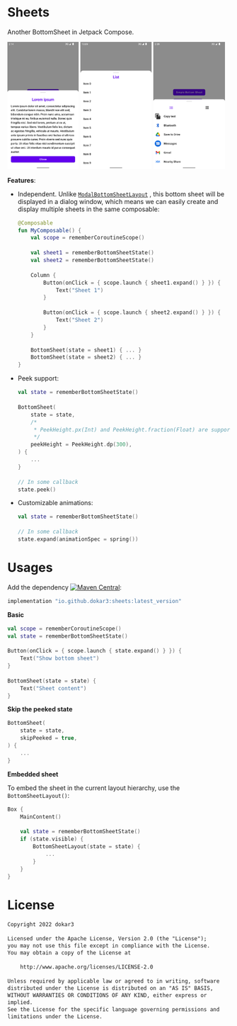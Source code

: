 # Sheets

Another BottomSheet in Jetpack Compose.

<a href="images/screenshot_simple.png"><img src="images/screenshot_simple.png" width="32%"/></a>
<a href="images/screenshot_list.png"><img src="images/screenshot_list.png" width="32%"/></a>
<a href="images/screenshot_intent-picker.png"><img src="images/screenshot_intent-picker.png" width="32%"/></a>

**Features**:

- Independent.
  Unlike [`ModalBottomSheetLayout`](https://developer.android.com/reference/kotlin/androidx/compose/material/package-summary#ModalBottomSheetLayout(kotlin.Function1,androidx.compose.ui.Modifier,androidx.compose.material.ModalBottomSheetState,androidx.compose.ui.graphics.Shape,androidx.compose.ui.unit.Dp,androidx.compose.ui.graphics.Color,androidx.compose.ui.graphics.Color,androidx.compose.ui.graphics.Color,kotlin.Function0))
  , this bottom sheet will be displayed in a dialog window, which means we can easily create and
  display multiple sheets in the same composable:

  ```kotlin
  @Composable
  fun MyComposable() {
      val scope = rememberCoroutineScope()

      val sheet1 = rememberBottomSheetState()
      val sheet2 = rememberBottomSheetState()

      Column {    
          Button(onClick = { scope.launch { sheet1.expand() } }) {
              Text("Sheet 1")
          }
  
          Button(onClick = { scope.launch { sheet2.expand() } }) {
              Text("Sheet 2")
          }
      }
  
      BottomSheet(state = sheet1) { ... }
      BottomSheet(state = sheet2) { ... }
  }
  ```


- Peek support:

  ```kotlin
  val state = rememberBottomSheetState()
  
  BottomSheet(
      state = state,
      /*
       * PeekHeight.px(Int) and PeekHeight.fraction(Float) are supported as well.
       */
      peekHeight = PeekHeight.dp(300),
  ) {
      ...
  }
  
  // In some callback
  state.peek()
  ```


- Customizable animations:

  ```kotlin
  val state = rememberBottomSheetState()
  
  // In some callback
  state.expand(animationSpec = spring())
  ```

# Usages

Add the
dependency [![Maven Central](https://maven-badges.herokuapp.com/maven-central/io.github.dokar3/sheets/badge.svg)](https://maven-badges.herokuapp.com/maven-central/io.github.dokar3/sheets):

```groovy
implementation "io.github.dokar3:sheets:latest_version"
```

**Basic**

```kotlin
val scope = rememberCoroutineScope()
val state = rememberBottomSheetState()

Button(onClick = { scope.launch { state.expand() } }) {
    Text("Show bottom sheet")
}

BottomSheet(state = state) {
    Text("Sheet content")
}
```

**Skip the peeked state**

```kotlin
BottomSheet(
    state = state,
    skipPeeked = true,
) {
    ...
}
```

**Embedded sheet**

To embed the sheet in the current layout hierarchy, use the `BottomSheetLayout()`:

```kotlin
Box {
    MainContent()

    val state = rememberBottomSheetState()
    if (state.visible) {
        BottomSheetLayout(state = state) {
            ...
        }
    }
}
```

# License

```
Copyright 2022 dokar3

Licensed under the Apache License, Version 2.0 (the "License");
you may not use this file except in compliance with the License.
You may obtain a copy of the License at

    http://www.apache.org/licenses/LICENSE-2.0

Unless required by applicable law or agreed to in writing, software
distributed under the License is distributed on an "AS IS" BASIS,
WITHOUT WARRANTIES OR CONDITIONS OF ANY KIND, either express or implied.
See the License for the specific language governing permissions and
limitations under the License.
```
